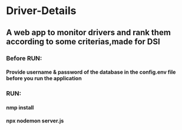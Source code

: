 # Driver-Details

## A web app to monitor drivers and rank them according to some criterias,made for DSI

### Before RUN:
#### Provide username & password of the database in the config.env file before you run the application

### RUN:
#### nmp install
#### npx nodemon server.js

